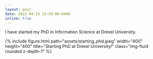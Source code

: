 ```yaml
---
layout: post
date: 2022-04-15 15:59:00-0400
inline: true
---
```

I have started my PhD in Information Science at Drexel University.
<div class="row">
    <div class="col-sm mt-3 mt-md-0">
        {% include figure.html path="assets/starting_phd.jpeg" width="400" height="400" title="Starting PhD at Drexel University!"  class="img-fluid rounded z-depth-1" %}
    </div>
</div>
<!-- ![alt text](https://github.com/elhamaghakhani/elhamaghakhani.github.io/tree/master/assets/starting_phd.jpeg) -->
